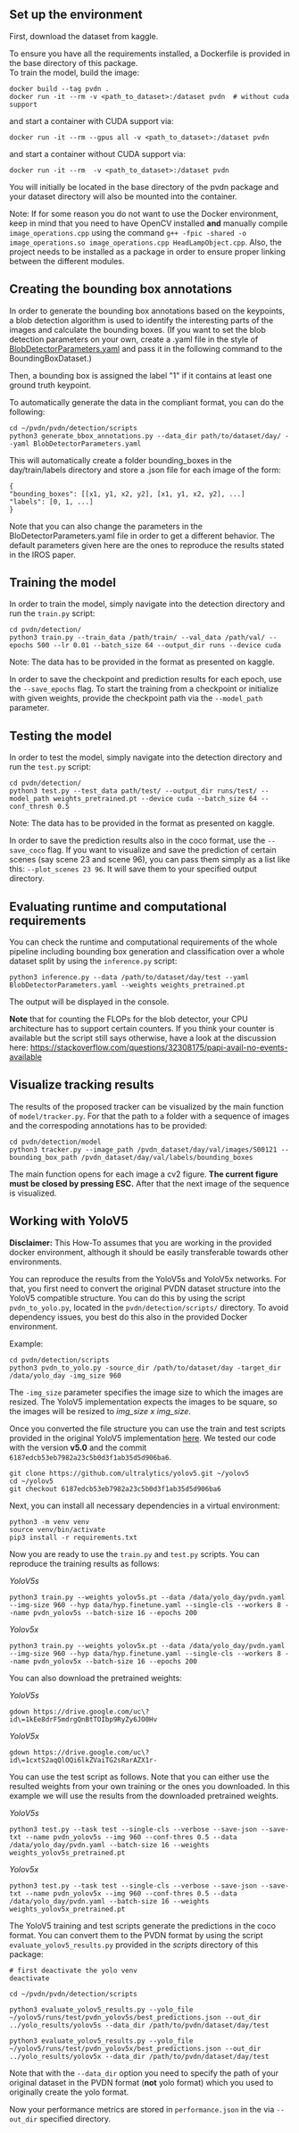## Set up the environment

First, download the dataset from kaggle. 


To ensure you have all the requirements installed, a Dockerfile is provided in the base 
directory of this package. \
To train the model, build the image:
```
docker build --tag pvdn .
docker run -it --rm -v <path_to_dataset>:/dataset pvdn  # without cuda support
```
and start a container with CUDA support via:
```
docker run -it --rm --gpus all -v <path_to_dataset>:/dataset pvdn
``` 
and start a container without CUDA support via:

```
docker run -it --rm  -v <path_to_dataset>:/dataset pvdn
``` 

You will initially be located in the base directory of the pvdn package and your dataset directory will also be mounted
into the container.

Note: If for some reason you do not want to use the Docker environment, keep in mind that you need to have OpenCV
installed **and** manually compile  `image_operations.cpp` using the
command `g++ -fpic -shared -o image_operations.so image_operations.cpp HeadLampObject.cpp`. Also, the project needs to
be installed as a package in order to ensure proper linking between the different modules.

## Creating the bounding box annotations

In order to generate the bounding box annotations based on the keypoints, a blob detection algorithm is used to identify
the interesting parts of the images and calculate the bounding boxes.
(If you want to set the blob detection parameters on your own, create a .yaml file in the style
of [BlobDetectorParameters.yaml](BlobDetectorParameters.yaml) and pass it in the following command to the
BoundingBoxDataset.)

Then, a bounding box is assigned the label "1" if it contains at least one ground truth keypoint.

To automatically generate the data in the compliant format, you can do the following:

```
cd ~/pvdn/pvdn/detection/scripts
python3 generate_bbox_annotations.py --data_dir path/to/dataset/day/ --yaml BlobDetectorParameters.yaml
```

This will automatically create a folder bounding_boxes in the day/train/labels directory and store a .json file for each image of the form:
```
{
"bounding_boxes": [[x1, y1, x2, y2], [x1, y1, x2, y2], ...]
"labels": [0, 1, ...]
}
```

Note that you can also change the parameters in the BloDetectorParameters.yaml file 
in order to get a different behavior. The default parameters given here are the 
ones to reproduce the results stated in the IROS paper.

## Training the model
In order to train the model, simply navigate into the detection directory and run the `train.py` script:

```
cd pvdn/detection/
python3 train.py --train_data /path/train/ --val_data /path/val/ --epochs 500 --lr 0.01 --batch_size 64 --output_dir runs --device cuda
```

Note: The data has to be provided in the format as presented on kaggle.


In order to save the checkpoint and prediction results for each epoch, use the 
`--save_epochs` 
flag. To start the training from a checkpoint or initialize with given weights, provide the 
checkpoint path via the `--model_path` parameter.


## Testing the model

In order to test the model, simply navigate into the detection directory and run the `test.py` script:

```
cd pvdn/detection/
python3 test.py --test_data path/test/ --output_dir runs/test/ --model_path weights_pretrained.pt --device cuda --batch_size 64 --conf_thresh 0.5
```

Note: The data has to be provided in the format as presented on kaggle.


In order to save the prediction results also in the coco format, use the `--save_coco` flag. If you want to visualize and save the prediction of certain scenes (say scene 23 and scene 96), you can pass them simply as a list like this: `--plot_scenes 23 96`. It will save them to your specified output directory.


## Evaluating runtime and computational requirements

You can check the runtime and computational requirements of the whole pipeline 
including bounding box generation and classification over a whole dataset split by 
using the `inference.py` script:

```
python3 inference.py --data /path/to/dataset/day/test --yaml BlobDetectorParameters.yaml --weights weights_pretrained.pt
```

The output will be displayed in the console.

**Note** that for counting the FLOPs for the blob detector, your CPU architecture 
has to support certain counters. If you think your counter is available but the 
script still says otherwise, have a look at the discussion here: https://stackoverflow.com/questions/32308175/papi-avail-no-events-available

## Visualize tracking results

The results of the proposed tracker can be visualized by the main function of `model/tracker.py`. For that the path to a folder with a sequence of images and the correspoding annotations has to be provided:
```
cd pvdn/detection/model
python3 tracker.py --image_path /pvdn_dataset/day/val/images/S00121 --bounding_box_path /pvdn_dataset/day/val/labels/bounding_boxes
```
The main function opens for each image a cv2 figure. **The current figure must be closed by pressing ESC.** After that the next image of the sequence is visualized.


## Working with YoloV5

**Disclaimer:** This How-To assumes that you are working in the provided docker 
environment, although it should be easily transferable towards other environments.

You can reproduce the results from the YoloV5s and YoloV5x networks. For that, you first need to 
convert the original PVDN dataset structure into the YoloV5 compatible structure. You can do 
this by using the script `pvdn_to_yolo.py`, located in the `pvdn/detection/scripts/` directory. 
To avoid dependency issues, you best do this also in the provided Docker environment.

Example:
```
cd pvdn/detection/scripts
python3 pvdn_to_yolo.py -source_dir /path/to/dataset/day -target_dir /data/yolo_day -img_size 960
```

The `-img_size` parameter specifies the image size to which the images are resized. The YoloV5 
implementation expects the images to be square, so the images will be resized to *img_size x 
img_size*.

Once you converted the file structure you can use the train and test scripts 
provided in the 
original YoloV5 implementation [here](https://github.com/ultralytics/yolov5). We
tested our code with the version **v5.0** and the commit `6187edcb53eb7982a23c5b0d3f1ab35d5d906ba6`.

```
git clone https://github.com/ultralytics/yolov5.git ~/yolov5
cd ~/yolov5
git checkout 6187edcb53eb7982a23c5b0d3f1ab35d5d906ba6
```

Next, you can install all necessary dependencies in a virtual environment:
```
python3 -m venv venv
source venv/bin/activate
pip3 install -r requirements.txt
```

Now you are ready to use the `train.py` and `test.py` scripts. You can reproduce 
the training results as follows:

*YoloV5s*
```
python3 train.py --weights yolov5s.pt --data /data/yolo_day/pvdn.yaml --img-size 960 --hyp data/hyp.finetune.yaml --single-cls --workers 8 --name pvdn_yolov5s --batch-size 16 --epochs 200
```

*Yolov5x*
```
python3 train.py --weights yolov5x.pt --data /data/yolo_day/pvdn.yaml --img-size 960 --hyp data/hyp.finetune.yaml --single-cls --workers 8 --name pvdn_yolov5x --batch-size 16 --epochs 200
```

You can also download the pretrained weights:

*YoloV5s*
```
gdown https://drive.google.com/uc\?id\=1kEe8drF5mdrgQnBtTOIbp9RyZy6JO0Hv
```

*YoloV5x*
```
gdown https://drive.google.com/uc\?id\=1cxtS2aqQlOQi6lkZVaiTG2sRarAZX1r-
```

You can use the test script as follows. Note that you can either use the resulted 
weights from your own training or the ones you downloaded. In this example we will 
use the results from the downloaded pretrained weights.

*YoloV5s*
```
python3 test.py --task test --single-cls --verbose --save-json --save-txt --name pvdn_yolov5s --img 960 --conf-thres 0.5 --data /data/yolo_day/pvdn.yaml --batch-size 16 --weights weights_yolov5s_pretrained.pt
```

*Yolov5x*

```
python3 test.py --task test --single-cls --verbose --save-json --save-txt --name pvdn_yolov5x --img 960 --conf-thres 0.5 --data /data/yolo_day/pvdn.yaml --batch-size 16 --weights weights_yolov5x_pretrained.pt
```

The YoloV5 training and test scripts generate the predictions in the coco format. You can 
convert them to the PVDN format by using the script `evaluate_yolov5_results.py` 
provided in the *scripts* directory of this package:

```
# first deactivate the yolo venv
deactivate

cd ~/pvdn/pvdn/detection/scripts

python3 evaluate_yolov5_results.py --yolo_file 
~/yolov5/runs/test/pvdn_yolov5s/best_predictions.json --out_dir ../yolo_results/yolov5s --data_dir /path/to/pvdn/dataset/day/test

python3 evaluate_yolov5_results.py --yolo_file 
~/yolov5/runs/test/pvdn_yolov5x/best_predictions.json --out_dir ../yolo_results/yolov5x --data_dir /path/to/pvdn/dataset/day/test
```

Note that with the `--data_dir` option you need to specify the path of your original 
dataset in the PVDN format (**not** yolo format) which you used to originally 
create the yolo format.

Now your performance metrics are stored in `performance.json` in the via 
`--out_dir` specified directory.